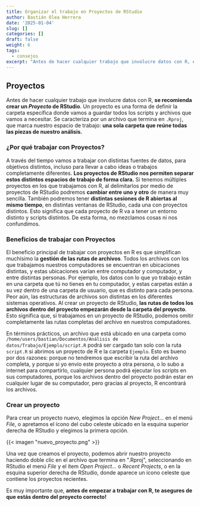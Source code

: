 ```yaml
---
title: Organizar el trabajo en Proyectos de RStudio
author: Bastián Olea Herrera
date: '2025-01-04'
slug: []
categories: []
draft: false
weight: 6
tags:
  - consejos
excerpt: "Antes de hacer cualquier trabajo que involucre datos con R, es recomendable crear un _Proyecto_ de RStudio. Ésta es una forma de definir la carpeta específica donde vamos a guardar todos los scripts y archivos que vamos a necesitar, lo cual previene muchos problemas, simplifica la carga y guardado de datos, y ordena nuestro trabajo."
---
```


## Proyectos
Antes de hacer cualquier trabajo que involucre datos con R, **se recomienda crear un _Proyecto_ de RStudio**. Un proyecto es una forma de definir la carpeta específica donde vamos a guardar todos los scripts y archivos que vamos a necesitar. Se caracteriza por un archivo que termina en `.Rproj`, que marca nuestro espacio de trabajo: **una sola carpeta que reúne todas las piezas de nuestro análisis.**

### ¿Por qué trabajar con Proyectos? 

A través del tiempo vamos a trabajar con distintas fuentes de datos, para objetivos distintos, incluso para llevar a cabo ideas o trabajos completamente diferentes. **Los proyectos de RStudio nos permiten separar estos distintos espacios de trabajo de forma clara.** Si tenemos múltiples proyectos en los que trabajamos con R, al delimitarlos por medio de proyectos de RStudio podremos **cambiar entre uno y otro** de manera muy sencilla. También podremos tener **distintas sesiones de R abiertas al mismo tiempo**, en distintas ventanas de RStudio, cada una con proyectos distintos. Esto significa que cada proyecto de R va a tener un entorno distinto y scripts distintos. De esta forma, no mezclamos cosas ni nos confundimos.

### Beneficios de trabajar con Proyectos

El beneficio principal de trabajar con proyectos en R es que simplifican muchísimo la **gestión de las rutas de archivos**. Todos los archivos con los que trabajamos nuestros computadores se encuentran en ubicaciones distintas, y estas ubicaciones varían entre computador y computador, y entre distintas personas. Por ejemplo, los datos con lo que yo trabajo están en una carpeta que tú no tienes en tu computador, y estas carpetas están a su vez dentro de una carpeta de usuario, que es distinto para cada persona. Peor aún, las estructuras de archivos son distintas en los diferentes sistemas operativos. Al crear un proyecto de RStudio, **las rutas de todos los archivos dentro del proyecto empezarán desde la carpeta del proyecto**. Esto significa que, si trabajamos en un proyecto de RStudio, podemos omitir completamente las rutas completas del archivo en nuestros computadores. 

En términos prácticos, un archivo que está ubicado en una carpeta como `/home/users/bastian/Documentos/Análisis de datos/Trabajo/Ejemplo/script.R` podrá ser cargado tan solo con la ruta `script.R` si abrimos un proyecto de R e la carpeta `Ejemplo`. Esto es bueno por dos razones: porque no tendremos que escribir la ruta del archivo completa, y porque si yo envío este proyecto a otra persona, o lo subo a internet para compartirlo, cualquier persona podrá ejecutar los scripts en sus computadores, porque los archivos dentro del proyecto podrán estar en cualquier lugar de su computador, pero gracias al proyecto, R encontrará los archivos.

### Crear un proyecto

Para crear un proyecto nuevo, elegimos la opción _New Project..._ en el menú _File_, o apretamos el ícono del cubo celeste ubicado en la esquina superior derecha de RStudio y elegimos la primera opción. 

{{< imagen "nuevo_proyecto.png" >}}

Una vez que creamos el proyecto, podemos abrir nuestro proyecto haciendo doble clic en el archivo que termina en ".Rproj", seleccionando en RStudio el menú _File_ y el ítem _Open Project..._ o _Recent Projects_, o en la esquina superior derecha de RStudio, donde aparece un icono celeste que contiene los proyectos recientes.

Es muy importante que, **antes de empezar a trabajar con R, te asegures de que estás dentro del proyecto correcto!**